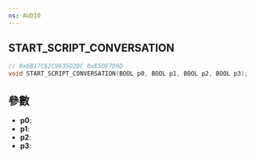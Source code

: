 ```yaml
---
ns: AUDIO
---
```

## START_SCRIPT_CONVERSATION

```c
// 0x6B17C62C9635D2DC 0xE5DE7D9D
void START_SCRIPT_CONVERSATION(BOOL p0, BOOL p1, BOOL p2, BOOL p3);
```


## 參數
* **p0**: 
* **p1**: 
* **p2**: 
* **p3**: 

